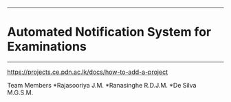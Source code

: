 ___
# Automated Notification System for Examinations
___

https://projects.ce.pdn.ac.lk/docs/how-to-add-a-project

Team Members
*Rajasooriya J.M.
*Ranasinghe R.D.J.M.
*De Silva M.G.S.M.
